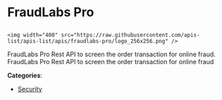 # FraudLabs Pro<p align="center">
    <img width="400" src="https://raw.githubusercontent.com/apis-list/apis-list/apis/fraudlabs-pro/logo_256x256.png" />
</p>

FraudLabs Pro Rest API to screen the order transaction for online fraud.  FraudLabs Pro Rest API to screen the order transaction for online fraud

**Categories**:

- [Security](https://github/apis-list/apis-list#security)






